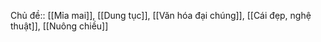 Chủ đề:: [[Mỉa mai]], [[Dung tục]], [[Văn hóa đại chúng]], [[Cái đẹp, nghệ thuật]], [[Nuông chiều]]
